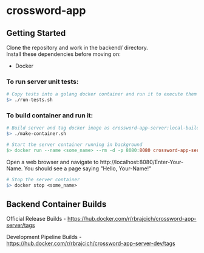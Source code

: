 # crossword-app

## Getting Started

Clone the repository and work in the backend/ directory.  
Install these dependencies before moving on:
- Docker


### To run server unit tests:
```makefile
# Copy tests into a golang docker container and run it to execute them
$> ./run-tests.sh
```

### To build container and run it:
```makefile
# Build server and tag docker image as crossword-app-server:local-build
$> ./make-container.sh

# Start the server container running in background
$> docker run --name <some_name> --rm -d -p 8080:8080 crossword-app-server:local-build
```
Open a web browser and navigate to http://localhost:8080/Enter-Your-Name.
You should see a page saying "Hello, Your-Name!"

```makefile
# Stop the server container
$> docker stop <some_name>
```

## Backend Container Builds
Official Release Builds - https://hub.docker.com/r/rbrajcich/crossword-app-server/tags

Development Pipeline Builds - https://hub.docker.com/r/rbrajcich/crossword-app-server-dev/tags
